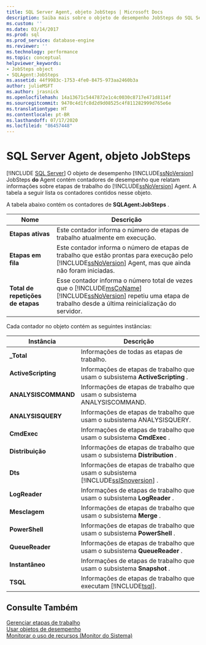 ```yaml
---
title: SQL Server Agent, objeto JobSteps | Microsoft Docs
description: Saiba mais sobre o objeto de desempenho JobSteps do SQL Server Agent, que contém contadores de desempenho que relatam informações sobre as etapas dos trabalhos do SQL Server Agent.
ms.custom: ''
ms.date: 03/14/2017
ms.prod: sql
ms.prod_service: database-engine
ms.reviewer: ''
ms.technology: performance
ms.topic: conceptual
helpviewer_keywords:
- JobSteps object
- SQLAgent:JobSteps
ms.assetid: 44f9983c-1753-4fe0-8475-973aa2460b3a
author: julieMSFT
ms.author: jrasnick
ms.openlocfilehash: 14a13671c5447872e1c4c0030c8717e471d8114f
ms.sourcegitcommit: 9470c4d1fc8d2d9d08525c4f811282999d765e6e
ms.translationtype: HT
ms.contentlocale: pt-BR
ms.lasthandoff: 07/17/2020
ms.locfileid: "86457448"
---
```

# <a name="sql-server-agent-jobsteps-object"></a>SQL Server Agent, objeto JobSteps
 [!INCLUDE [SQL Server](../../includes/applies-to-version/sqlserver.md)]
  O objeto de desempenho [!INCLUDE[ssNoVersion](../../includes/ssnoversion-md.md)] JobSteps **do** Agent contém contadores de desempenho que relatam informações sobre etapas de trabalho do [!INCLUDE[ssNoVersion](../../includes/ssnoversion-md.md)] Agent. A tabela a seguir lista os contadores contidos nesse objeto.  
  
 A tabela abaixo contém os contadores de **SQLAgent:JobSteps** .  
  
|Nome|Descrição|  
|----------|-----------------|  
|**Etapas ativas**|Este contador informa o número de etapas de trabalho atualmente em execução.|  
|**Etapas em fila**|Este contador informa o número de etapas de trabalho que estão prontas para execução pelo [!INCLUDE[ssNoVersion](../../includes/ssnoversion-md.md)] Agent, mas que ainda não foram iniciadas.|  
|**Total de repetições de etapas**|Esse contador informa o número total de vezes que o [!INCLUDE[msCoName](../../includes/msconame-md.md)] [!INCLUDE[ssNoVersion](../../includes/ssnoversion-md.md)] repetiu uma etapa de trabalho desde a última reinicialização do servidor.|  
  
 Cada contador no objeto contém as seguintes instâncias:  
  
|Instância|Descrição|  
|--------------|-----------------|  
|**_Total**|Informações de todas as etapas de trabalho.|  
|**ActiveScripting**|Informações de etapas de trabalho que usam o subsistema **ActiveScripting** .|  
|**ANALYSISCOMMAND**|Informações de etapas de trabalho que usam o subsistema ANALYSISCOMMAND.|  
|**ANALYSISQUERY**|Informações de etapas de trabalho que usam o subsistema ANALYSISQUERY.|  
|**CmdExec**|Informações de etapas de trabalho que usam o subsistema **CmdExec** .|  
|**Distribuição**|Informações de etapas de trabalho que usam o subsistema **Distribution** .|  
|**Dts**|Informações de etapas de trabalho que usam o subsistema [!INCLUDE[ssISnoversion](../../includes/ssisnoversion-md.md)] .|  
|**LogReader**|Informações de etapas de trabalho que usam o subsistema **LogReader** .|  
|**Mesclagem**|Informações de etapas de trabalho que usam o subsistema **Merge** .|  
|**PowerShell**|Informações de etapas de trabalho que usam o subsistema **PowerShell** .|  
|**QueueReader**|Informações de etapas de trabalho que usam o subsistema **QueueReader** .|  
|**Instantâneo**|Informações de etapas de trabalho que usam o subsistema **Snapshot** .|  
|**TSQL**|Informações de etapas de trabalho que executam [!INCLUDE[tsql](../../includes/tsql-md.md)].|  
  
## <a name="see-also"></a>Consulte Também  
 [Gerenciar etapas de trabalho](../../ssms/agent/manage-job-steps.md)   
 [Usar objetos de desempenho](../../ssms/agent/use-performance-objects.md)   
 [Monitorar o uso de recursos &#40;Monitor do Sistema&#41;](../../relational-databases/performance-monitor/monitor-resource-usage-system-monitor.md)  
  
  
